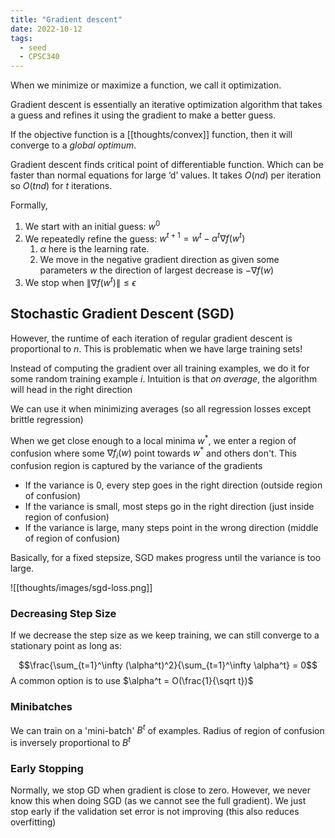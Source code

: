 ```yaml
---
title: "Gradient descent"
date: 2022-10-12
tags:
  - seed
  - CPSC340
---
```


When we minimize or maximize a function, we call it optimization.

Gradient descent is essentially an iterative optimization algorithm that takes a guess and refines it using the gradient to make a better guess.

If the objective function is a [[thoughts/convex]] function, then it will converge to a _global optimum_.

Gradient descent finds critical point of differentiable function. Which can be faster than normal equations for large ‘d’ values. It takes $O(nd)$ per iteration so $O(tnd)$ for $t$ iterations.

Formally,

1. We start with an initial guess: $w^0$
2. We repeatedly refine the guess: $w^{t+1} = w^t - \alpha^t \nabla f(w^t)$
   1. $\alpha$ here is the learning rate.
   2. We move in the negative gradient direction as given some parameters $w$ the direction of largest decrease is $- \nabla f(w)$
3. We stop when $\lVert \nabla f(w^t) \rVert \leq \epsilon$

## Stochastic Gradient Descent (SGD)

However, the runtime of each iteration of regular gradient descent is proportional to $n$. This is problematic when we have large training sets!

Instead of computing the gradient over all training examples, we do it for some random training example $i$. Intuition is that _on average_, the algorithm will head in the right direction

We can use it when minimizing averages (so all regression losses except brittle regression)

When we get close enough to a local minima $w^*$, we enter a region of confusion where some $\nabla f_i(w)$ point towards $w^*$ and others don't. This confusion region is captured by the variance of the gradients

- If the variance is 0, every step goes in the right direction (outside region of confusion)
- If the variance is small, most steps go in the right direction (just inside region of confusion)
- If the variance is large, many steps point in the wrong direction (middle of region of confusion)

Basically, for a fixed stepsize, SGD makes progress until the variance is too large.

![[thoughts/images/sgd-loss.png]]

### Decreasing Step Size

If we decrease the step size as we keep training, we can still converge to a stationary point as long as:

$$\frac{\sum_{t=1}^\infty (\alpha^t)^2}{\sum_{t=1}^\infty \alpha^t} = 0$$
A common option is to use $\alpha^t = O(\frac{1}{\sqrt t})$

### Minibatches

We can train on a 'mini-batch' $B^t$ of examples. Radius of region of confusion is inversely proportional to $B^t$

### Early Stopping

Normally, we stop GD when gradient is close to zero. However, we never know this when doing SGD (as we cannot see the full gradient). We just stop early if the validation set error is not improving (this also reduces overfitting)
